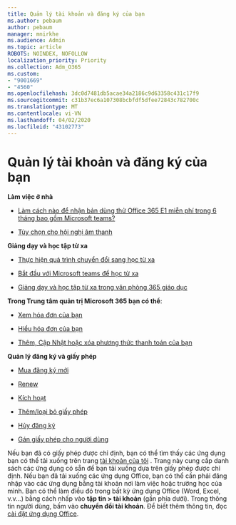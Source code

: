```yaml
---
title: Quản lý tài khoản và đăng ký của bạn
ms.author: pebaum
author: pebaum
manager: mnirkhe
ms.audience: Admin
ms.topic: article
ROBOTS: NOINDEX, NOFOLLOW
localization_priority: Priority
ms.collection: Adm_O365
ms.custom:
- "9001669"
- "4560"
ms.openlocfilehash: 3dc0d7481db5acae34a2186c9d63358c431c17f9
ms.sourcegitcommit: c31b37ec6a107308bcbfdf5dfee72843c782700c
ms.translationtype: MT
ms.contentlocale: vi-VN
ms.lasthandoff: 04/02/2020
ms.locfileid: "43102773"
---
```

# <a name="manage-your-account-and-subscriptions"></a>Quản lý tài khoản và đăng ký của bạn

**Làm việc ở nhà**
- [Làm cách nào để nhận bản dùng thử Office 365 E1 miễn phí trong 6 tháng bao gồm Microsoft teams?](https://docs.microsoft.com/MicrosoftTeams/e1-trial-license)

- [Tùy chọn cho hội nghị âm thanh](https://docs.microsoft.com/alchemyinsights/options-for-audio-conferencing)

**Giảng dạy và học tập từ xa**

- [Thực hiện quá trình chuyển đổi sang học từ xa](https://www.microsoft.com/education/remote-learning)

- [Bắt đầu với Microsoft teams để học từ xa](https://docs.microsoft.com/MicrosoftTeams/remote-learning-edu)

- [Giảng dạy và học tập từ xa trong văn phòng 365 giáo dục](https://docs.microsoft.com/MicrosoftTeams/remote-learning-edu)

**Trong Trung tâm quản trị Microsoft 365 bạn có thể**: 

- [Xem hóa đơn của bạn](https://docs.microsoft.com/microsoft-365/commerce/billing-and-payments/view-your-bill-or-invoice) 

- [Hiểu hóa đơn của bạn](https://docs.microsoft.com/microsoft-365/commerce/billing-and-payments/understand-your-invoice)

- [Thêm, Cập Nhật hoặc xóa phương thức thanh toán của bạn](https://docs.microsoft.com/microsoft-365/commerce/billing-and-payments/add-update-or-remove-credit-card-or-bank-account)

**Quản lý đăng ký và giấy phép** 

- [Mua đăng ký mới](https://docs.microsoft.com/microsoft-365/commerce/subscriptions/upgrade-to-different-plan)

- [Renew](https://docs.microsoft.com/microsoft-365/commerce/subscriptions/renew-your-subscription) 

- [Kích hoạt](https://docs.microsoft.com/microsoft-365/commerce/subscriptions/reactivate-your-subscription)

- [Thêm/loại bỏ giấy phép](https://docs.microsoft.com/microsoft-365/commerce/licenses/buy-licenses)

- [Hủy đăng ký](https://docs.microsoft.com/microsoft-365/commerce/subscriptions/cancel-your-subscription)

- [Gán giấy phép cho người dùng](https://docs.microsoft.com/microsoft-365/admin/manage/assign-licenses-to-users)

Nếu bạn đã có giấy phép được chỉ định, bạn có thể tìm thấy các ứng dụng bạn có thể tải xuống trên trang [tài khoản của tôi](https://portal.office.com/account/#installs) . Trang này cung cấp danh sách các ứng dụng có sẵn để bạn tải xuống dựa trên giấy phép được chỉ định. Nếu bạn đã tải xuống các ứng dụng Office, bạn có thể cần phải đăng nhập vào các ứng dụng bằng tài khoản nơi làm việc hoặc trường học của mình. Bạn có thể làm điều đó trong bất kỳ ứng dụng Office (Word, Excel, v.v...) bằng cách nhấp vào **tập tin > tài khoản** (gần phía dưới). Trong thông tin người dùng, bấm vào **chuyển đổi tài khoản**. Để biết thêm thông tin, đọc [cài đặt ứng dụng Office](https://docs.microsoft.com/microsoft-365/admin/setup/install-applications). 
